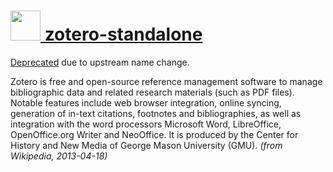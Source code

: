 # [<img src="https://cdn.rawgit.com/chocolatey/chocolatey-coreteampackages/430b7ebac494468d32c2c20e362a01321a483642/icons/zotero-standalone.png" height="48" width="48" /> zotero-standalone](https://chocolatey.org/packages/zotero-standalone)


[Deprecated](https://github.com/chocolatey/chocolatey-coreteampackages/issues/1089) due to upstream name change. 

Zotero is free and open-source reference management software to manage bibliographic data and related research materials (such as PDF files). Notable features include web browser integration, online syncing, generation of in-text citations, footnotes and bibliographies, as well as integration with the word processors Microsoft Word, LibreOffice, OpenOffice.org Writer and NeoOffice. It is produced by the Center for History and New Media of George Mason University (GMU). *(from Wikipedia, 2013-04-18)*
